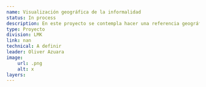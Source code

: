 ```yaml
---
name: Visualización geográfica de la informalidad
status: In process
description: En este proyecto se contempla hacer una referencia geográfica de la ubicación de empleos (formales e informales) de las principales ciudades de América Latina que cuente con datos georreferenciados.  
type: Proyecto
division: LMK
link: nan
technical: A definir
leader: Oliver Azuara
image: 
    url: .png
    alt: x
layers:
---
```

    